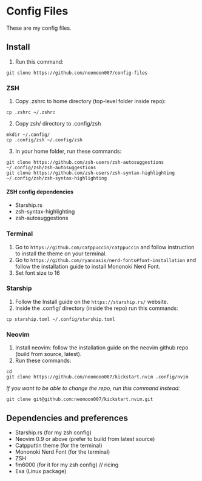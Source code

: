# Config Files
These are my config files.

## Install
1. Run this command:
```
git clone https://github.com/neomoon007/config-files
```

### ZSH
1. Copy .zshrc to home directory (top-level folder inside repo):
```
cp .zshrc ~/.zshrc
```

2. Copy zsh/ directory to .config/zsh
```
mkdir ~/.config/
cp .config/zsh ~/.config/zsh
```

3. In your home folder, run these commands:
```
git clone https://github.com/zsh-users/zsh-autosuggestions ~/.config/zsh/zsh-autosuggestions
git clone https://github.com/zsh-users/zsh-syntax-highlighting ~/.config/zsh/zsh-syntax-highlighting
```

#### ZSH config dependencies
- Starship.rs
- zsh-syntax-highlighting
- zsh-autosuggestions

### Terminal
1. Go to `https://github.com/catppuccin/catppuccin` and follow instruction to install the theme on your terminal.
2. Go to `https://github.com/ryanoasis/nerd-fonts#font-installation` and follow the installation guide to install Mononoki Nerd Font.
3. Set font size to 16

### Starship
1. Follow the Install guide on the `https://starship.rs/` website.
2. Inside the .config/ directory (inside the repo) run this commands:
```
cp starship.toml ~/.config/starship.toml
```

### Neovim
1. Install neovim: follow the installation guide on the neovim github repo (build from source, latest).
2. Run these commands:
```
cd
git clone https://github.com/neomoon007/kickstart.nvim .config/nvim
```
*If you want to be able to change the repo, run this command instead:*
```
git clone git@github.com:neomoon007/kickstart.nvim.git
```

## Dependencies and preferences
- Starship.rs (for my zsh config)
- Neovim 0.9 or above (prefer to build from latest source)
- Catpputtin theme (for the terminal)
- Mononoki Nerd Font (for the terminal)
- ZSH 
- fm6000 (for it for my zsh config) // ricing
- Exa (Linux package)
